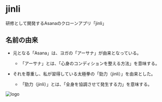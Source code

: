 # jinli
研修として開発するAsanaのクローンアプリ「jinli」

## 名前の由来
- 元となる「Asana」は、ヨガの「アーサナ」が由来となっている。
  - 「アーサナ」とは、「心身のコンディションを整える方法」を意味する。

- それを尊重し、私が習得している太極拳の「勁力（jinli）」を由来とした。
  - 「勁力（jinli）」とは、「全身を協調させて発生する力」を意味する。

![logo](https://user-images.githubusercontent.com/38747501/79195982-2de77c80-7e6a-11ea-9f27-8d24f37824a5.gif)
